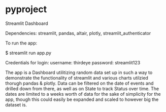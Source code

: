 # pyproject
Streamlit Dashboard

Dependencies: streamlit, pandas, altair, plotly, streamlit_authenticator

To run the app:

$ streamlit run app.py

Credentials for login:
username: thirdeye
password: streamlit123

The app is a Dashboard utilitizing random data set up in such a way to demonstrate the functionality of streamlit and various charts utilzied thorugh pandas & plotly. Data can be filtered on the date of events and drilled down from there, as well as on State to track Status over time. The dates are limited to a weeks worth of data for the sake of simplicity for the app, though this could easily be expanded and scaled to however big the dataset is. 
